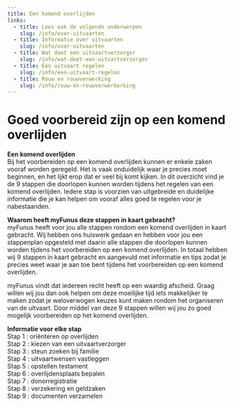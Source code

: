 ```yaml
---
title: Een komend overlijden
links:
  - title: Lees ook de volgende onderwerpen
    slug: /info/over-uitvaarten
  - title: Informatie over uitvaarten
    slug: /info/over-uitvaarten
  - title: Wat doet een uitvaartverzorger
    slug: /info/wat-doet-een-uitvartverzorger
  - title: Een uitvaart regelen
    slug: /info/een-uitvaart-regelen
  - title: Rouw en rouwverwerking
    slug: /info/rouw-en-rouwverwerkerking
---
```


# Goed voorbereid zijn op een komend overlijden

**Een komend overlijden**  
Bij het voorbereiden op een komend overlijden kunnen er enkele zaken vooraf worden geregeld. Het is vaak onduidelijk waar je precies moet beginnen, en het lijkt erop dat er veel bij komt kijken. In dit overzicht vind je de 9 stappen die doorlopen kunnen worden tijdens het regelen van een komend overlijden. Iedere stap is voorzien van uitgebreide en duidelijke informatie die je kan helpen om vooraf alles goed te regelen voor je nabestaanden.

**Waarom heeft myFunus deze stappen in kaart gebracht?**  
myFunus heeft voor jou alle stappen rondom een komend overlijden in kaart gebracht. Wij hebben ons huiswerk gedaan en hebben voor jou een stappenplan opgesteld met daarin alle stappen die doorlopen kunnen worden tijdens het voorbereiden op een komend overlijden. In totaal hebben wij 9 stappen in kaart gebracht en aangevuld met informatie en tips zodat je precies weet waar je aan toe bent tijdens het voorbereiden op een komend overlijden.

myFunus vindt dat iedereen recht heeft op een waardig afscheid. Graag willen wij jou dan ook helpen om deze moeilijke tijd iets makkelijker te maken zodat je weloverwogen keuzes kunt maken rondom het organiseren van de uitvaart. Door middel van deze 9 stappen willen wij jou zo goed mogelijk voorbereiden op het komend overlijden.

**Informatie voor elke stap**  
Stap 1 : oriënteren op overlijden  
Stap 2 : kiezen van een uitvaartverzorger  
Stap 3 : steun zoeken bij familie  
Stap 4 : uitvaartwensen vastleggen  
Stap 5 : opstellen testament  
Stap 6 : overlijdensplaats bepalen  
Stap 7 : donorregistratie  
Stap 8 : verzekering en geldzaken  
Stap 9 : documenten verzamelen
